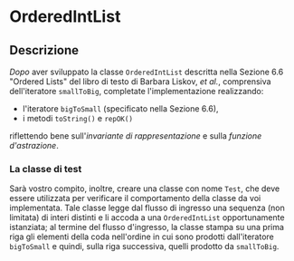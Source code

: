 # OrderedIntList

## Descrizione

*Dopo* aver sviluppato la classe `OrderedIntList` descritta nella Sezione 6.6
"Ordered Lists" del libro di testo di Barbara Liskov, *et al.*, comprensiva
dell'iteratore `smallToBig`, completate l'implementazione realizzando:

* l'iteratore `bigToSmall` (specificato nella Sezione 6.6),
* i metodi `toString()` e `repOK()`

riflettendo bene sull'*invariante di rappresentazione* e sulla *funzione d'astrazione*.

### La classe di test

Sarà vostro compito, inoltre, creare una classe con nome `Test`,
che deve essere utilizzata per verificare il comportamento della classe da voi implementata.
Tale classe legge dal flusso di ingresso una sequenza (non limitata) di interi distinti
e li accoda a una `OrderedIntList` opportunamente istanziata;
al termine del flusso d'ingresso,
la classe stampa su una prima riga gli elementi della coda
nell'ordine in cui sono prodotti dall'iteratore `bigToSmall`
e quindi,
sulla riga successiva,
quelli prodotto da `smallToBig`.
